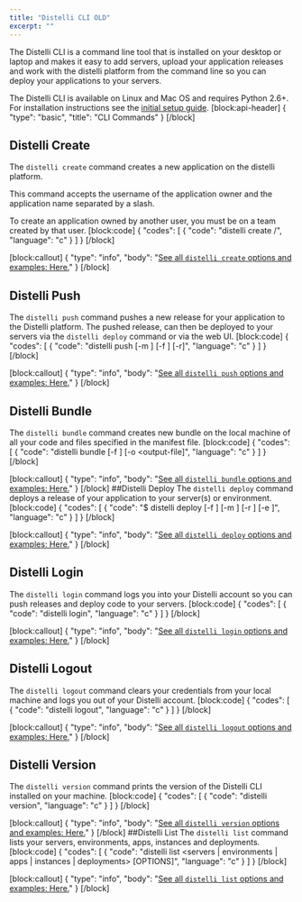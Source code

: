 ```yaml
---
title: "Distelli CLI OLD"
excerpt: ""
---
```

The Distelli CLI is a command line tool that is installed on your desktop or laptop and makes it easy to add servers, upload your application releases and work with the distelli platform from the command line so you can deploy your applications to your servers.

The Distelli CLI is available on Linux and Mac OS and requires Python 2.6+. For installation instructions see the [initial setup guide](https://www.distelli.com/docs/setup).
[block:api-header]
{
  "type": "basic",
  "title": "CLI Commands"
}
[/block]
## Distelli Create
The `distelli create` command creates a new application on the distelli platform. 

This command accepts the username of the application owner and the application name separated by a slash. 

To create an application owned by another user, you must be on a team created by that user.
[block:code]
{
  "codes": [
    {
      "code": "distelli create <username>/<appname>",
      "language": "c"
    }
  ]
}
[/block]

[block:callout]
{
  "type": "info",
  "body": "[See all `distelli create` options and examples: Here.](https://www.distelli.com/docs/distelli-create-reference)"
}
[/block]
## Distelli Push
The `distelli push` command pushes a new release for your application to the Distelli platform. 
The pushed release, can then be deployed to your servers via the `distelli deploy` command or via the web UI.
[block:code]
{
  "codes": [
    {
      "code": "distelli push [-m <desc>] [-f <manifest>] [-r]",
      "language": "c"
    }
  ]
}
[/block]

[block:callout]
{
  "type": "info",
  "body": "[See all `distelli push` options and examples: Here.](https://www.distelli.com/docs/distelli-push-reference)"
}
[/block]
## Distelli Bundle
The `distelli bundle` command creates new bundle on the local machine of all your code and files specified in the manifest file.
[block:code]
{
  "codes": [
    {
      "code": "distelli bundle [-f <manifest>] [-o <output-file]",
      "language": "c"
    }
  ]
}
[/block]

[block:callout]
{
  "type": "info",
  "body": "[See all `distelli bundle` options and examples: Here.](https://www.distelli.com/docs/distelli-bundle-reference)"
}
[/block]
##Distelli Deploy
The `distelli deploy` command deploys a release of your application to your server(s) or environment.
[block:code]
{
  "codes": [
    {
      "code": "$ distelli deploy [-f <manifest>] [-m <desc>] [-r <release-id>] [-e <environment>]",
      "language": "c"
    }
  ]
}
[/block]

[block:callout]
{
  "type": "info",
  "body": "[See all `distelli deploy` options and examples: Here.](https://www.distelli.com/docs/distelli-deploy-reference)"
}
[/block]
## Distelli Login
The `distelli login` command logs you into your Distelli account so you can push releases and deploy code to your servers.
[block:code]
{
  "codes": [
    {
      "code": "distelli login",
      "language": "c"
    }
  ]
}
[/block]

[block:callout]
{
  "type": "info",
  "body": "[See all `distelli login` options and examples: Here.](https://www.distelli.com/docs/distelli-login-reference)"
}
[/block]
## Distelli Logout
The `distelli logout` command clears your credentials from your local machine and logs you out of your Distelli account.
[block:code]
{
  "codes": [
    {
      "code": "distelli logout",
      "language": "c"
    }
  ]
}
[/block]

[block:callout]
{
  "type": "info",
  "body": "[See all `distelli logout` options and examples: Here.](https://www.distelli.com/docs/distelli-logout-reference)"
}
[/block]
## Distelli Version
The `distelli version` command prints the version of the Distelli CLI installed on your machine.
[block:code]
{
  "codes": [
    {
      "code": "distelli version",
      "language": "c"
    }
  ]
}
[/block]

[block:callout]
{
  "type": "info",
  "body": "[See all `distelli version` options and examples: Here.](https://www.distelli.com/docs/distelli-version-reference)"
}
[/block]
##Distelli List
The `distelli list` command lists your servers, environments, apps, instances and deployments.
[block:code]
{
  "codes": [
    {
      "code": "distelli list <servers | environments | apps | instances | deployments> [OPTIONS]",
      "language": "c"
    }
  ]
}
[/block]

[block:callout]
{
  "type": "info",
  "body": "[See all `distelli list` options and examples: Here.](https://www.distelli.com/docs/distelli-list-reference)"
}
[/block]